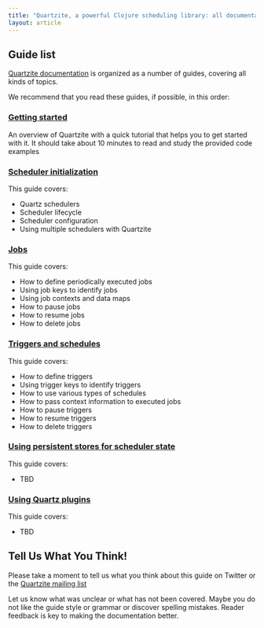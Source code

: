 ```yaml
---
title: "Quartzite, a powerful Clojure scheduling library: all documentation guides"
layout: article
---
```


## Guide list

[Quartzite documentation](https://github.com/clojurewerkz/quartzite.docs) is organized as a number of guides, covering all kinds of topics.

We recommend that you read these guides, if possible, in this order:


###  [Getting started](/articles/getting_started.html)

An overview of Quartzite with a quick tutorial that helps you to get started with it. It should take about
10 minutes to read and study the provided code examples

### [Scheduler initialization](/articles/scheduler.html)

This guide covers:

 * Quartz schedulers
 * Scheduler lifecycle
 * Scheduler configuration
 * Using multiple schedulers with Quartzite


### [Jobs](/articles/jobs.html)

This guide covers:

 * How to define periodically executed jobs
 * Using job keys to identify jobs
 * Using job contexts and data maps
 * How to pause jobs
 * How to resume jobs
 * How to delete jobs


### [Triggers and schedules](/articles/triggers.html)

This guide covers:

 * How to define triggers
 * Using trigger keys to identify triggers
 * How to use various types of schedules
 * How to pass context information to executed jobs
 * How to pause triggers
 * How to resume triggers
 * How to delete triggers


### [Using persistent stores for scheduler state](/articles/persistent_quartz_stores.html)

This guide covers:

 * TBD


### [Using Quartz plugins](/articles/quartz_plugins.html)

This guide covers:

 * TBD



## Tell Us What You Think!

Please take a moment to tell us what you think about this guide on Twitter or the [Quartzite mailing list](https://groups.google.com/forum/#!forum/clojure-quartz)

Let us know what was unclear or what has not been covered. Maybe you do not like the guide style or grammar or discover spelling mistakes. Reader feedback is key to making the documentation better.
